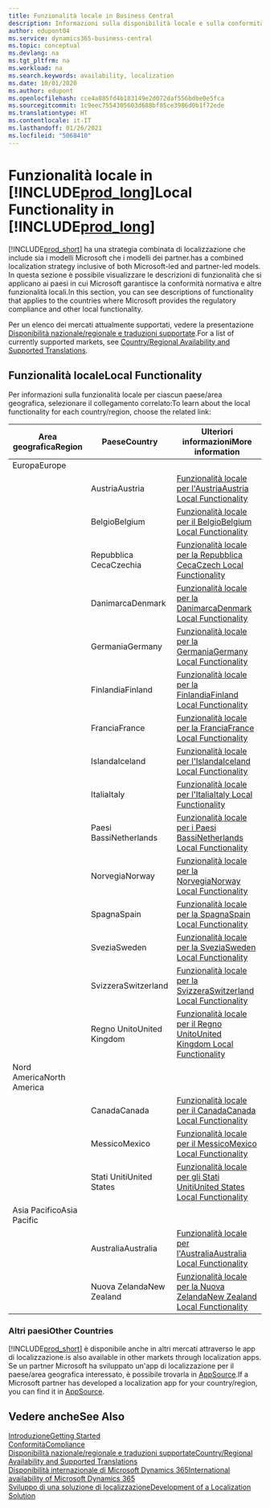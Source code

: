 ```yaml
---
title: Funzionalità locale in Business Central
description: Informazioni sulla disponibilità locale e sulla conformità normativa di Business Central per i paesi in cui Microsoft fornisce la funzionalità locale.
author: edupont04
ms.service: dynamics365-business-central
ms.topic: conceptual
ms.devlang: na
ms.tgt_pltfrm: na
ms.workload: na
ms.search.keywords: availability, localization
ms.date: 10/01/2020
ms.author: edupont
ms.openlocfilehash: cce4a885fd4b183149e2d072daf556bdbe0e5fca
ms.sourcegitcommit: 1c9eec7554305603d688bf85ce3986d0b1f72ede
ms.translationtype: HT
ms.contentlocale: it-IT
ms.lasthandoff: 01/26/2021
ms.locfileid: "5068410"
---
```

# <a name="local-functionality-in-prod_long"></a><span data-ttu-id="c2358-103">Funzionalità locale in [!INCLUDE[prod_long](includes/prod_long.md)]</span><span class="sxs-lookup"><span data-stu-id="c2358-103">Local Functionality in [!INCLUDE[prod_long](includes/prod_long.md)]</span></span>

[!INCLUDE[prod_short](includes/prod_short.md)] <span data-ttu-id="c2358-104">ha una strategia combinata di localizzazione che include sia i modelli Microsoft che i modelli dei partner.</span><span class="sxs-lookup"><span data-stu-id="c2358-104">has a combined localization strategy inclusive of both Microsoft-led and partner-led models.</span></span> <span data-ttu-id="c2358-105">In questa sezione è possibile visualizzare le descrizioni di funzionalità che si applicano ai paesi in cui Microsoft garantisce la conformità normativa e altre funzionalità locali.</span><span class="sxs-lookup"><span data-stu-id="c2358-105">In this section, you can see descriptions of functionality that applies to the countries where Microsoft provides the regulatory compliance and other local functionality.</span></span>  

<span data-ttu-id="c2358-106">Per un elenco dei mercati attualmente supportati, vedere la presentazione [Disponibilità nazionale/regionale e traduzioni supportate](/dynamics365/business-central/dev-itpro/compliance/apptest-countries-and-translations?toc=/dynamics365/business-central/toc.json).</span><span class="sxs-lookup"><span data-stu-id="c2358-106">For a list of currently supported markets, see [Country/Regional Availability and Supported Translations](/dynamics365/business-central/dev-itpro/compliance/apptest-countries-and-translations?toc=/dynamics365/business-central/toc.json).</span></span>  

## <a name="local-functionality"></a><span data-ttu-id="c2358-107">Funzionalità locale</span><span class="sxs-lookup"><span data-stu-id="c2358-107">Local Functionality</span></span>

<span data-ttu-id="c2358-108">Per informazioni sulla funzionalità locale per ciascun paese/area geografica, selezionare il collegamento correlato:</span><span class="sxs-lookup"><span data-stu-id="c2358-108">To learn about the local functionality for each country/region, choose the related link:</span></span>

| <span data-ttu-id="c2358-109">Area geografica</span><span class="sxs-lookup"><span data-stu-id="c2358-109">Region</span></span> | <span data-ttu-id="c2358-110">Paese</span><span class="sxs-lookup"><span data-stu-id="c2358-110">Country</span></span> | <span data-ttu-id="c2358-111">Ulteriori informazioni</span><span class="sxs-lookup"><span data-stu-id="c2358-111">More information</span></span> |
| --- | --- |--- |
| <span data-ttu-id="c2358-112">Europa</span><span class="sxs-lookup"><span data-stu-id="c2358-112">Europe</span></span> |  | |
|        | <span data-ttu-id="c2358-113">Austria</span><span class="sxs-lookup"><span data-stu-id="c2358-113">Austria</span></span> | [<span data-ttu-id="c2358-114">Funzionalità locale per l'Austria</span><span class="sxs-lookup"><span data-stu-id="c2358-114">Austria Local Functionality</span></span>](localfunctionality/austria/austria-local-functionality.md) |
|        | <span data-ttu-id="c2358-115">Belgio</span><span class="sxs-lookup"><span data-stu-id="c2358-115">Belgium</span></span> | [<span data-ttu-id="c2358-116">Funzionalità locale per il Belgio</span><span class="sxs-lookup"><span data-stu-id="c2358-116">Belgium Local Functionality</span></span>](localfunctionality/belgium/belgium-local-functionality.md) |
|        | <span data-ttu-id="c2358-117">Repubblica Ceca</span><span class="sxs-lookup"><span data-stu-id="c2358-117">Czechia</span></span> | [<span data-ttu-id="c2358-118">Funzionalità locale per la Repubblica Ceca</span><span class="sxs-lookup"><span data-stu-id="c2358-118">Czech Local Functionality</span></span>](localfunctionality/czech/czech-local-functionality.md) |
|        | <span data-ttu-id="c2358-119">Danimarca</span><span class="sxs-lookup"><span data-stu-id="c2358-119">Denmark</span></span> | [<span data-ttu-id="c2358-120">Funzionalità locale per la Danimarca</span><span class="sxs-lookup"><span data-stu-id="c2358-120">Denmark Local Functionality</span></span>](localfunctionality/denmark/denmark-local-functionality.md) |
|        | <span data-ttu-id="c2358-121">Germania</span><span class="sxs-lookup"><span data-stu-id="c2358-121">Germany</span></span> | [<span data-ttu-id="c2358-122">Funzionalità locale per la Germania</span><span class="sxs-lookup"><span data-stu-id="c2358-122">Germany Local Functionality</span></span>](localfunctionality/germany/germany-local-functionality.md) |
|        | <span data-ttu-id="c2358-123">Finlandia</span><span class="sxs-lookup"><span data-stu-id="c2358-123">Finland</span></span> | [<span data-ttu-id="c2358-124">Funzionalità locale per la Finlandia</span><span class="sxs-lookup"><span data-stu-id="c2358-124">Finland Local Functionality</span></span>](localfunctionality/finland/finland-local-functionality.md) |
|        | <span data-ttu-id="c2358-125">Francia</span><span class="sxs-lookup"><span data-stu-id="c2358-125">France</span></span> | [<span data-ttu-id="c2358-126">Funzionalità locale per la Francia</span><span class="sxs-lookup"><span data-stu-id="c2358-126">France Local Functionality</span></span>](localfunctionality/france/france-local-functionality.md) |
|        | <span data-ttu-id="c2358-127">Islanda</span><span class="sxs-lookup"><span data-stu-id="c2358-127">Iceland</span></span> | [<span data-ttu-id="c2358-128">Funzionalità locale per l'Islanda</span><span class="sxs-lookup"><span data-stu-id="c2358-128">Iceland Local Functionality</span></span>](localfunctionality/iceland/iceland-local-functionality.md) |
|        | <span data-ttu-id="c2358-129">Italia</span><span class="sxs-lookup"><span data-stu-id="c2358-129">Italy</span></span> | [<span data-ttu-id="c2358-130">Funzionalità locale per l'Italia</span><span class="sxs-lookup"><span data-stu-id="c2358-130">Italy Local Functionality</span></span>](localfunctionality/italy/italy-local-functionality.md) |
|        | <span data-ttu-id="c2358-131">Paesi Bassi</span><span class="sxs-lookup"><span data-stu-id="c2358-131">Netherlands</span></span> | [<span data-ttu-id="c2358-132">Funzionalità locale per i Paesi Bassi</span><span class="sxs-lookup"><span data-stu-id="c2358-132">Netherlands Local Functionality</span></span>](localfunctionality/netherlands/netherlands-local-functionality.md) |
|        | <span data-ttu-id="c2358-133">Norvegia</span><span class="sxs-lookup"><span data-stu-id="c2358-133">Norway</span></span> | [<span data-ttu-id="c2358-134">Funzionalità locale per la Norvegia</span><span class="sxs-lookup"><span data-stu-id="c2358-134">Norway Local Functionality</span></span>](localfunctionality/norway/norway-local-functionality.md) |
|        | <span data-ttu-id="c2358-135">Spagna</span><span class="sxs-lookup"><span data-stu-id="c2358-135">Spain</span></span> | [<span data-ttu-id="c2358-136">Funzionalità locale per la Spagna</span><span class="sxs-lookup"><span data-stu-id="c2358-136">Spain Local Functionality</span></span>](localfunctionality/spain/spain-local-functionality.md) |
|        | <span data-ttu-id="c2358-137">Svezia</span><span class="sxs-lookup"><span data-stu-id="c2358-137">Sweden</span></span> | [<span data-ttu-id="c2358-138">Funzionalità locale per la Svezia</span><span class="sxs-lookup"><span data-stu-id="c2358-138">Sweden Local Functionality</span></span>](localfunctionality/sweden/sweden-local-functionality.md) |
|        | <span data-ttu-id="c2358-139">Svizzera</span><span class="sxs-lookup"><span data-stu-id="c2358-139">Switzerland</span></span> | [<span data-ttu-id="c2358-140">Funzionalità locale per la Svizzera</span><span class="sxs-lookup"><span data-stu-id="c2358-140">Switzerland Local Functionality</span></span>](localfunctionality/switzerland/switzerland-local-functionality.md) |
|        | <span data-ttu-id="c2358-141">Regno Unito</span><span class="sxs-lookup"><span data-stu-id="c2358-141">United Kingdom</span></span> | [<span data-ttu-id="c2358-142">Funzionalità locale per il Regno Unito</span><span class="sxs-lookup"><span data-stu-id="c2358-142">United Kingdom Local Functionality</span></span>](localfunctionality/unitedkingdom/united-kingdom-local-functionality.md) |
| <span data-ttu-id="c2358-143">Nord America</span><span class="sxs-lookup"><span data-stu-id="c2358-143">North America</span></span> |       |  |
|        | <span data-ttu-id="c2358-144">Canada</span><span class="sxs-lookup"><span data-stu-id="c2358-144">Canada</span></span>|[<span data-ttu-id="c2358-145">Funzionalità locale per il Canada</span><span class="sxs-lookup"><span data-stu-id="c2358-145">Canada Local Functionality</span></span>](localfunctionality/canada/canada-local-functionality.md) |
|        | <span data-ttu-id="c2358-146">Messico</span><span class="sxs-lookup"><span data-stu-id="c2358-146">Mexico</span></span> | [<span data-ttu-id="c2358-147">Funzionalità locale per il Messico</span><span class="sxs-lookup"><span data-stu-id="c2358-147">Mexico Local Functionality</span></span>](localfunctionality/mexico/mexico-local-functionality.md) |
|        | <span data-ttu-id="c2358-148">Stati Uniti</span><span class="sxs-lookup"><span data-stu-id="c2358-148">United States</span></span>|[<span data-ttu-id="c2358-149">Funzionalità locale per gli Stati Uniti</span><span class="sxs-lookup"><span data-stu-id="c2358-149">United States Local Functionality</span></span>](localfunctionality/unitedstates/united-states-local-functionality.md) |
| <span data-ttu-id="c2358-150">Asia Pacifico</span><span class="sxs-lookup"><span data-stu-id="c2358-150">Asia Pacific</span></span> |       |  |
|        | <span data-ttu-id="c2358-151">Australia</span><span class="sxs-lookup"><span data-stu-id="c2358-151">Australia</span></span> | [<span data-ttu-id="c2358-152">Funzionalità locale per l'Australia</span><span class="sxs-lookup"><span data-stu-id="c2358-152">Australia Local Functionality</span></span>](localfunctionality/australia/australia-local-functionality.md) |
|        | <span data-ttu-id="c2358-153">Nuova Zelanda</span><span class="sxs-lookup"><span data-stu-id="c2358-153">New Zealand</span></span> | [<span data-ttu-id="c2358-154">Funzionalità locale per la Nuova Zelanda</span><span class="sxs-lookup"><span data-stu-id="c2358-154">New Zealand Local Functionality</span></span>](localfunctionality/newzealand/new-zealand-local-functionality.md) |

### <a name="other-countries"></a><span data-ttu-id="c2358-155">Altri paesi</span><span class="sxs-lookup"><span data-stu-id="c2358-155">Other Countries</span></span>

[!INCLUDE[prod_short](includes/prod_short.md)] <span data-ttu-id="c2358-156">è disponibile anche in altri mercati attraverso le app di localizzazione.</span><span class="sxs-lookup"><span data-stu-id="c2358-156">is also available in other markets through localization apps.</span></span> <span data-ttu-id="c2358-157">Se un partner Microsoft ha sviluppato un'app di localizzazione per il paese/area geografica interessato, è possibile trovarla in [AppSource](https://go.microsoft.com/fwlink/?linkid=2081646).</span><span class="sxs-lookup"><span data-stu-id="c2358-157">If a Microsoft partner has developed a localization app for your country/region, you can find it in [AppSource](https://go.microsoft.com/fwlink/?linkid=2081646).</span></span>

## <a name="see-also"></a><span data-ttu-id="c2358-158">Vedere anche</span><span class="sxs-lookup"><span data-stu-id="c2358-158">See Also</span></span>

[<span data-ttu-id="c2358-159">Introduzione</span><span class="sxs-lookup"><span data-stu-id="c2358-159">Getting Started</span></span>](product-get-started.md)  
[<span data-ttu-id="c2358-160">Conformità</span><span class="sxs-lookup"><span data-stu-id="c2358-160">Compliance</span></span>](compliance/compliance-overview.md)  
[<span data-ttu-id="c2358-161">Disponibilità nazionale/regionale e traduzioni supportate</span><span class="sxs-lookup"><span data-stu-id="c2358-161">Country/Regional Availability and Supported Translations</span></span>](/dynamics365/business-central/dev-itpro/compliance/apptest-countries-and-translations?toc=/dynamics365/business-central/toc.json)  
[<span data-ttu-id="c2358-162">Disponibilità internazionale di Microsoft Dynamics 365</span><span class="sxs-lookup"><span data-stu-id="c2358-162">International availability of Microsoft Dynamics 365</span></span>](/dynamics365/get-started/availability)  
[<span data-ttu-id="c2358-163">Sviluppo di una soluzione di localizzazione</span><span class="sxs-lookup"><span data-stu-id="c2358-163">Development of a Localization Solution</span></span>](/dynamics365/business-central/dev-itpro/developer/readiness/readiness-develop-localization)  
